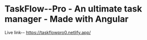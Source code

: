 # TaskFlow--Pro - An ultimate task manager - Made with Angular

Live link--   https://taskflowpro0.netlify.app/
